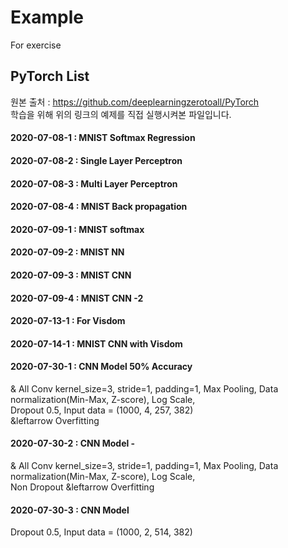 # Example
For exercise

PyTorch List
---------------------

원본 출처 : <https://github.com/deeplearningzerotoall/PyTorch>    
학습을 위해 위의 링크의 예제를 직접 실행시켜본 파일입니다.

#### 2020-07-08-1 : MNIST Softmax Regression   
#### 2020-07-08-2 : Single Layer Perceptron    
#### 2020-07-08-3 : Multi Layer Perceptron   
#### 2020-07-08-4 : MNIST Back propagation   

#### 2020-07-09-1 : MNIST softmax  
#### 2020-07-09-2 : MNIST NN   
#### 2020-07-09-3 : MNIST CNN  
#### 2020-07-09-4 : MNIST CNN -2   

#### 2020-07-13-1 : For Visdom   
#### 2020-07-14-1 : MNIST CNN with Visdom


#### 2020-07-30-1 : CNN Model 50% Accuracy   
& All Conv kernel_size=3, stride=1, padding=1, Max Pooling, Data normalization(Min-Max, Z-score), Log Scale,   
Dropout 0.5, Input data = (1000, 4, 257, 382)    
&leftarrow Overfitting

#### 2020-07-30-2 : CNN Model - 
& All Conv kernel_size=3, stride=1, padding=1, Max Pooling, Data normalization(Min-Max, Z-score), Log Scale,   
Non Dropout
&leftarrow Overfitting

#### 2020-07-30-3 : CNN Model
Dropout 0.5, Input data = (1000, 2, 514, 382)   
